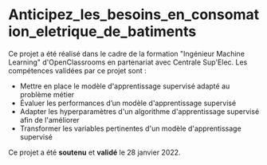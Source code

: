 # Anticipez_les_besoins_en_consomation_eletrique_de_batiments
Ce projet a été réalisé dans le cadre de la formation "Ingénieur Machine Learning" d'OpenClassrooms en partenariat avec Centrale Sup'Elec.
Les compétences validées par ce projet sont : 
- Mettre en place le modèle d'apprentissage supervisé adapté au problème métier
- Évaluer les performances d’un modèle d'apprentissage supervisé
- Adapter les hyperparamètres d'un algorithme d'apprentissage supervisé afin de l'améliorer
- Transformer les variables pertinentes d'un modèle d'apprentissage supervisé

Ce projet a été **soutenu** et **validé** le 28 janvier 2022.
